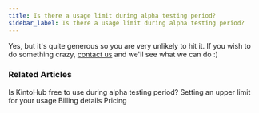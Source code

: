 ```yaml
---
title: Is there a usage limit during alpha testing period?
sidebar_label: Is there a usage limit during alpha testing period?
---
```


Yes, but it's quite generous so you are very unlikely to hit it.
If you wish to do something crazy, [contact us](https://www.kintohub.com/contactus/) and we'll see what we can do :)


### Related Articles

Is KintoHub free to use during alpha testing period?
Setting an upper limit for your usage
Billing details
Pricing
